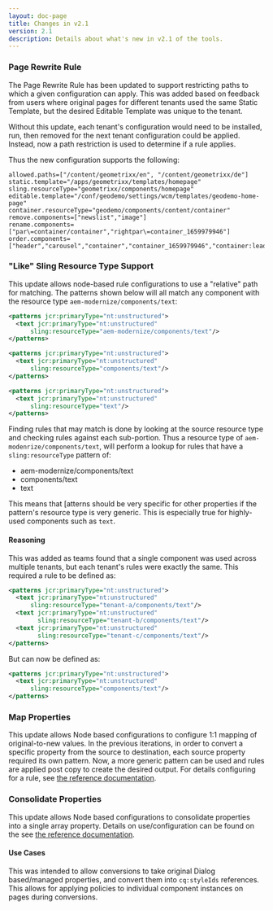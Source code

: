 ```yaml
---
layout: doc-page
title: Changes in v2.1
version: 2.1
description: Details about what's new in v2.1 of the tools.
---
```


### Page Rewrite Rule

The Page Rewrite Rule has been updated to support restricting paths to which a given configuration can apply. This was added based on feedback from users where original pages for different tenants used the same Static Template, but the desired Editable Template was unique to the tenant. 

Without this update, each tenant's configuration would need to be installed, run, then removed for the next tenant configuration could be applied. Instead, now a path restriction is used to determine if a rule applies. 

Thus the new configuration supports the following:

``` properties
allowed.paths=["/content/geometrixx/en", "/content/geometrixx/de"]
static.template="/apps/geometrixx/templates/homepage"
sling.resourceType="geometrixx/components/homepage"
editable.template="/conf/geodemo/settings/wcm/templates/geodemo-home-page"
container.resourceType="geodemo/components/content/container"
remove.components=["newslist","image"]
rename.components=["par\=container/container","rightpar\=container_1659979946"]
order.components=["header","carousel","container","container_1659979946","container:lead"]
```

### "Like" Sling Resource Type Support

This update allows node-based rule configurations to use a "relative" path for matching. The patterns shown below will all match any component with the resource type `aem-modernize/components/text`:

```xml
<patterns jcr:primaryType="nt:unstructured">
  <text jcr:primaryType="nt:unstructured"
      sling:resourceType="aem-modernize/components/text"/>
</patterns>

<patterns jcr:primaryType="nt:unstructured">
  <text jcr:primaryType="nt:unstructured"
      sling:resourceType="components/text"/>
</patterns>

<patterns jcr:primaryType="nt:unstructured">
  <text jcr:primaryType="nt:unstructured"
      sling:resourceType="text"/>
</patterns>
```

Finding rules that may match is done by looking at the source resource type and checking rules against each sub-portion. Thus a resource type of `aem-modenrize/components/text`, will perform a lookup for rules that have a `sling:resourceType` pattern of:

  * aem-modernize/components/text
  * components/text
  * text

This means that [atterns should be very specific for other properties if the pattern's resource type is very generic. This is especially true for highly-used components such as `text`.

#### Reasoning

This was added as teams found that a single component was used across multiple tenants, but each tenant's rules were exactly the same. This required a rule to be defined as:

```xml
<patterns jcr:primaryType="nt:unstructured">
  <text jcr:primaryType="nt:unstructured"
      sling:resourceType="tenant-a/components/text"/>
  <text jcr:primaryType="nt:unstructured"
        sling:resourceType="tenant-b/components/text"/>
  <text jcr:primaryType="nt:unstructured"
        sling:resourceType="tenant-c/components/text"/>
</patterns>
```

But can now be defined as:

```xml
<patterns jcr:primaryType="nt:unstructured">
  <text jcr:primaryType="nt:unstructured"
      sling:resourceType="components/text"/>
</patterns>
```

### Map Properties

This update allows Node based configurations to configure 1:1 mapping of original-to-new values.  In the previous iterations, in order to convert a specific property from the source to destination, each source property required its own pattern. Now, a more generic pattern can be used and rules are applied post copy to create the desired output. For details configuring for a rule, see [the reference documentation](/aem-modernize-tools/pages/component/config.html).


### Consolidate Properties

This update allows Node based configurations to consolidate properties into a single array property. Details on use/configuration can be found on the see [the reference documentation](/aem-modernize-tools/pages/component/config.html). 

#### Use Cases

This was intended to allow conversions to take original Dialog based/managed properties, and convert them into `cq:styleIds` references. This allows for applying policies to individual component instances on pages during conversions.
